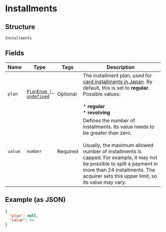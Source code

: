 
# Installments

## Structure

`Installments`

## Fields

| Name | Type | Tags | Description |
|  --- | --- | --- | --- |
| `plan` | [`PlanEnum \| undefined`](../../doc/models/plan-enum.md) | Optional | The installment plan, used for [card installments in Japan](https://docs.adyen.com/payment-methods/cards/credit-card-installments#make-a-payment-japan). By default, this is set to **regular**. Possible values:<br><br>* **regular**<br>* **revolving** |
| `value` | `number` | Required | Defines the number of installments. Its value needs to be greater than zero.<br><br>Usually, the maximum allowed number of installments is capped. For example, it may not be possible to split a payment in more than 24 installments. The acquirer sets this upper limit, so its value may vary. |

## Example (as JSON)

```json
{
  "plan": null,
  "value": 64
}
```

